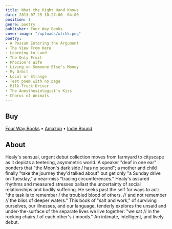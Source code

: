 ```yaml
---
title: What the Right Hand Knows
date: 2013-07-25 10:27:00 -04:00
position: 1
genre: poetry
publisher: Four Way Books
cover-image: "/uploads/wtrhk.png"
poetry:
- A Possum Entering the Argument
- The View From Here
- Learning to Land
- The Only Fruit
- Phocion's Wife
- Living on Someone Else's Money
- My Orbit
- Local or Strange
- Test poem with no page
- Milk-Truck Driver
- The Anesthesiologist's Kiss
- Chorus of Animals
---
```


## Buy

[Four Way Books](http://fourwaybooks.com/site/what-the-right-hand-knows/) &bull; [Amazon](http://www.amazon.com/What-Right-Knows-Stahlecker-Selections/dp/1884800955/ref=sr_1_1?ie=UTF8&qid=1249854998&sr=8-1) &bull; [Indie Bound](http://www.indiebound.org/book/9781884800955)

## About

Healy's sensual, urgent debut collection moves from farmyard to cityscape as it depicts a teetering, asymmetric world. A speaker "deaf in one ear" ponders that "the Moon's dark side / has no sound"; a mother and child finally "take the journey they'd talked about" but get only "a Sunday drive on Tuesday," a near-miss "tracing circumferences." Healy's assured rhythms and measured stresses ballast the uncertainty of social relationships and bodily suffering. He seeks past the self for ways to act: "the task is to remember / the troubled blood of others, // and not remember // the bliss of deeper waters." This book of "salt and work," of surviving ourselves, our illnesses, and our language, tenderly explores the unsaid and under-the-surface of the separate lives we live together: "we sat // in the rocking chairs / of each other's / moods." An intimate, intelligent, and lively debut.
